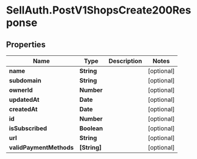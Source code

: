 # SellAuth.PostV1ShopsCreate200Response

## Properties

Name | Type | Description | Notes
------------ | ------------- | ------------- | -------------
**name** | **String** |  | [optional] 
**subdomain** | **String** |  | [optional] 
**ownerId** | **Number** |  | [optional] 
**updatedAt** | **Date** |  | [optional] 
**createdAt** | **Date** |  | [optional] 
**id** | **Number** |  | [optional] 
**isSubscribed** | **Boolean** |  | [optional] 
**url** | **String** |  | [optional] 
**validPaymentMethods** | **[String]** |  | [optional] 


